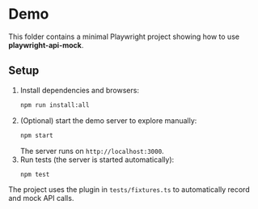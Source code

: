 # Demo

This folder contains a minimal Playwright project showing how to use **playwright-api-mock**.

## Setup

1. Install dependencies and browsers:
   ```bash
   npm run install:all
   ```
2. (Optional) start the demo server to explore manually:
   ```bash
   npm start
   ```
   The server runs on `http://localhost:3000`.
3. Run tests (the server is started automatically):
   ```bash
   npm test
   ```

The project uses the plugin in `tests/fixtures.ts` to automatically record and mock API calls.
